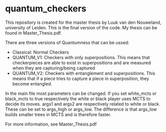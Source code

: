 # quantum_checkers
This repository is created for the master thesis by Luuk van den Nouweland, university of Leiden. This is the final version of the code. My thesis can be found in Master_Thesis.pdf.

There are three versions of Quantumness that can be ussed:
- Classical: Normal Checkers
- QUANTUM_V1: Checkers with only superpositions. This means that checkerpieces are able to exist in superpositions and are measured when they are capturing/being captured
- QUANTUM_V2: Checkers with entanglement and superpositions. This means that if a piece tries to capture a piece in superposition, they become entangled.

In the main file most parameters can be changed.
If you set white_mcts or black_mcts to true respectively the white or black player uses MCTS to decide its moves. args1 and args2 are respectively related to white or black. These can be set to args_high or args_low. The difference is that args_low builds smaller trees in MCTS and is therefore faster.

For more information, see Master_Thesis.pdf